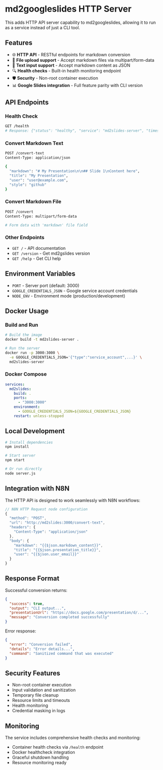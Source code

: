 # md2googleslides HTTP Server

This adds HTTP API server capability to md2googleslides, allowing it to run as a service instead of just a CLI tool.

## Features

- 🌐 **HTTP API** - RESTful endpoints for markdown conversion
- 📁 **File upload support** - Accept markdown files via multipart/form-data
- 📝 **Text input support** - Accept markdown content as JSON
- 🔍 **Health checks** - Built-in health monitoring endpoint
- 🛡️ **Security** - Non-root container execution
- 📊 **Google Slides integration** - Full feature parity with CLI version

## API Endpoints

### Health Check
```bash
GET /health
# Response: {"status": "healthy", "service": "md2slides-server", "timestamp": "..."}
```

### Convert Markdown Text
```bash
POST /convert-text
Content-Type: application/json

{
  "markdown": "# My Presentation\n\n## Slide 1\nContent here",
  "title": "My Presentation",
  "user": "user@example.com",
  "style": "github"
}
```

### Convert Markdown File
```bash
POST /convert
Content-Type: multipart/form-data

# Form data with 'markdown' file field
```

### Other Endpoints
- `GET /` - API documentation
- `GET /version` - Get md2gslides version
- `GET /help` - Get CLI help

## Environment Variables

- `PORT` - Server port (default: 3000)
- `GOOGLE_CREDENTIALS_JSON` - Google service account credentials
- `NODE_ENV` - Environment mode (production/development)

## Docker Usage

### Build and Run
```bash
# Build the image
docker build -t md2slides-server .

# Run the server
docker run -p 3000:3000 \
  -e GOOGLE_CREDENTIALS_JSON='{"type":"service_account",...}' \
  md2slides-server
```

### Docker Compose
```yaml
services:
  md2slides:
    build: .
    ports:
      - "3000:3000"
    environment:
      - GOOGLE_CREDENTIALS_JSON=${GOOGLE_CREDENTIALS_JSON}
    restart: unless-stopped
```

## Local Development

```bash
# Install dependencies
npm install

# Start server
npm start

# Or run directly
node server.js
```

## Integration with N8N

The HTTP API is designed to work seamlessly with N8N workflows:

```javascript
// N8N HTTP Request node configuration
{
  "method": "POST",
  "url": "http://md2slides:3000/convert-text",
  "headers": {
    "Content-Type": "application/json"
  },
  "body": {
    "markdown": "{{$json.markdown_content}}",
    "title": "{{$json.presentation_title}}",
    "user": "{{$json.user_email}}"
  }
}
```

## Response Format

Successful conversion returns:
```json
{
  "success": true,
  "output": "CLI output...",
  "presentationUrl": "https://docs.google.com/presentation/d/...",
  "message": "Conversion completed successfully"
}
```

Error response:
```json
{
  "error": "Conversion failed",
  "details": "Error details...",
  "command": "Sanitized command that was executed"
}
```

## Security Features

- Non-root container execution
- Input validation and sanitization
- Temporary file cleanup
- Resource limits and timeouts
- Health monitoring
- Credential masking in logs

## Monitoring

The service includes comprehensive health checks and monitoring:

- Container health checks via `/health` endpoint
- Docker healthcheck integration
- Graceful shutdown handling
- Resource monitoring ready